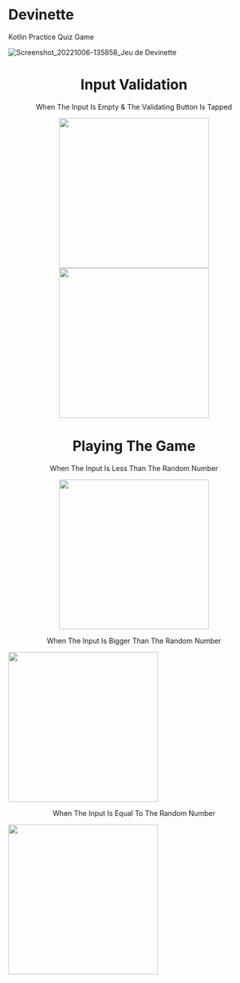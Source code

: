# Devinette
Kotlin Practice Quiz Game

</p>

![Screenshot_20221006-135858_Jeu de Devinette](https://user-images.githubusercontent.com/100727442/194319556-a7c68716-75d2-43fe-91a1-ab62a97c161e.jpg)


<h1 align="center">Input Validation</h1>
<p float="left" align="center">When The Input Is Empty & The Validating Button Is Tapped</p>
<p float="left" align="center">
<img src="https://user-images.githubusercontent.com/100727442/194317650-ec43ca1a-b96d-49de-8d1e-41f60495dee6.jpg" width="300">
<img src="https://user-images.githubusercontent.com/100727442/194317689-5215d18a-3a5f-410a-9484-84ad0b4d8319.jpg" width="300">
</p>

<h1 align="center">Playing The Game</h1>
<p float="left" align="center">When The Input Is Less Than The Random Number</p>
<p float="left" align="center">
<img src="https://user-images.githubusercontent.com/100727442/194319226-82836992-92c2-419a-9c13-7357a31c8d9f.jpg" width="300">
</p>

<p float="left" align="center">When The Input Is Bigger Than The Random Number</p>
<img src="https://user-images.githubusercontent.com/100727442/194319194-c97734b2-17f5-455c-bd38-873efc76cebf.jpg" width="300">
</p>

<p float="left" align="center">When The Input Is Equal To The Random Number</p>
<img src="https://user-images.githubusercontent.com/100727442/194319390-6e439e33-ec1f-472f-bd12-52643a399066.jpg" width="300">
</p>
